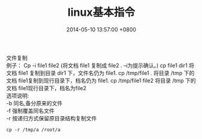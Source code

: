 ﻿---
title: linux基本指令
date: 2014-05-10 13:57:00 +0800 
layout: post
permalink: /blog/2014/05/10/linux基本指令.html
categories:
  - Linux
tags:
  - 基本命令
---

文件复制<br/>
例子： Cp -i file1 file2 (将文档 file1 复制成 file2 . –i为提示确认。) cp file1 dir1 将文档 file1 复制到目录 dir1 下，文件名仍为 file1. cp /tmp/file1 . 将目录 /tmp 下的文档 file1复制到现行目录下，档名仍为 file1. cp /tmp/file1 file2 将目录 /tmp 下的文档 file1现行目录下，档名为file2 <br/>
选项说明:<br/>
-b 同名,备分原来的文件<br/>
-f 强制覆盖同名文件<br/>
-r  按递归方式保留原目录结构复制文件<br/>
```
cp -r /tmp/a /root/a
```